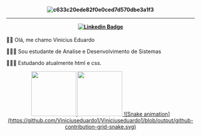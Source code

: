 <h4 align="center">
 
![c633c20ede82f0e0ced7d570dbe3a1f3](https://user-images.githubusercontent.com/70382532/138322189-2db8df52-9dcb-40a0-88a8-c365466bd33d.gif)

<hr>


[![Linkedin Badge](https://img.shields.io/badge/-Linkedin-blue?style=for-the-badge&logo=Linkedin&logoColor=white&link=https://github.com/arthurspk)](https://www.linkedin.com/in/vinicius-eduardo-938059229/)

</h4>





👋🏻 Olá, me chamo Vinicius Eduardo

👨🏻‍🎓 Sou estudante de Analise e Desenvolvimento de Sistemas

👩🏽‍💻 Estudando atualmente html e css.






<div align="center">
  <a href="https://github.com/Viniciuseduardo1">
  <img height="120em" src="https://github-readme-stats.vercel.app/api?username=Viniciuseduardo1&show_icons=true&theme=dark&include_all_commits=true&count_private=true"/>
  <img height="120em" src="https://github-readme-stats.vercel.app/api/top-langs/?username=Viniciuseduardo1&layout=compact&langs_count=7&theme=dark"/>
   ![Snake animation](https://github.com/Viniciuseduardo1/Viniciuseduardo1/blob/output/github-contribution-grid-snake.svg)
</div>

 
